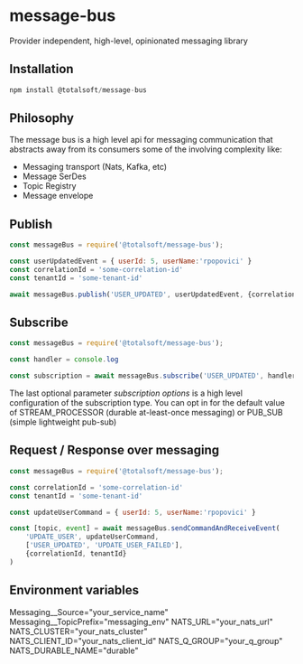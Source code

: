 # message-bus
Provider independent, high-level, opinionated messaging library

## Installation
```javascript
npm install @totalsoft/message-bus
```

## Philosophy
The message bus is a high level api for messaging communication that abstracts away from its consumers some of the involving complexity like:
 - Messaging transport (Nats, Kafka, etc)
 - Message SerDes
 - Topic Registry
 - Message envelope

## Publish
```javascript
const messageBus = require('@totalsoft/message-bus');

const userUpdatedEvent = { userId: 5, userName:'rpopovici' }
const correlationId = 'some-correlation-id'
const tenantId = 'some-tenant-id'

await messageBus.publish('USER_UPDATED', userUpdatedEvent, {correlationId, tenantId});
```

## Subscribe
```javascript
const messageBus = require('@totalsoft/message-bus');

const handler = console.log

const subscription = await messageBus.subscribe('USER_UPDATED', handler, messageBus.subscriptionOptions.STREAM_PROCESSOR)
```
The last optional parameter *subscription options*  is a high level configuration of the subscription type. You can opt in for the default value of STREAM_PROCESSOR (durable at-least-once messaging) or PUB_SUB (simple lightweight pub-sub)


## Request / Response over messaging
```javascript
const messageBus = require('@totalsoft/message-bus');

const correlationId = 'some-correlation-id'
const tenantId = 'some-tenant-id'

const updateUserCommand = { userId: 5, userName:'rpopovici' }

const [topic, event] = await messageBus.sendCommandAndReceiveEvent(
    'UPDATE_USER', updateUserCommand,
    ['USER_UPDATED', 'UPDATE_USER_FAILED'],
    {correlationId, tenantId}
)
```

## Environment variables
Messaging__Source="your_service_name"
Messaging__TopicPrefix="messaging_env"
NATS_URL="your_nats_url"
NATS_CLUSTER="your_nats_cluster"
NATS_CLIENT_ID="your_nats_client_id"
NATS_Q_GROUP="your_q_group"
NATS_DURABLE_NAME="durable"


